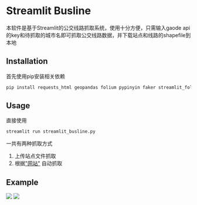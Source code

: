 # Streamlit Busline

本软件是基于Streamlit的公交线路抓取系统，使用十分方便，只需输入gaode api的key和待抓取的城市名即可抓取公交线路数据，并下载站点和线路的shapefile到本地

## Installation
首先使用pip安装相关依赖

```python
pip install requests_html geopandas folium pypinyin faker streamlit_folium
```

## Usage
直接使用
```python
streamlit run streamlit_busline.py
```
一共有两种抓取方式

1. 上传站点文件抓取
2. 根据["网站"](https://bus.mapbar.com/beijing/xianlu/) 自动抓取

## Example
![](https://i.loli.net/2021/03/13/mujPs9CIlcLTho1.png)
![](https://i.loli.net/2021/03/13/qYVOeCIF6KaPBvS.png)